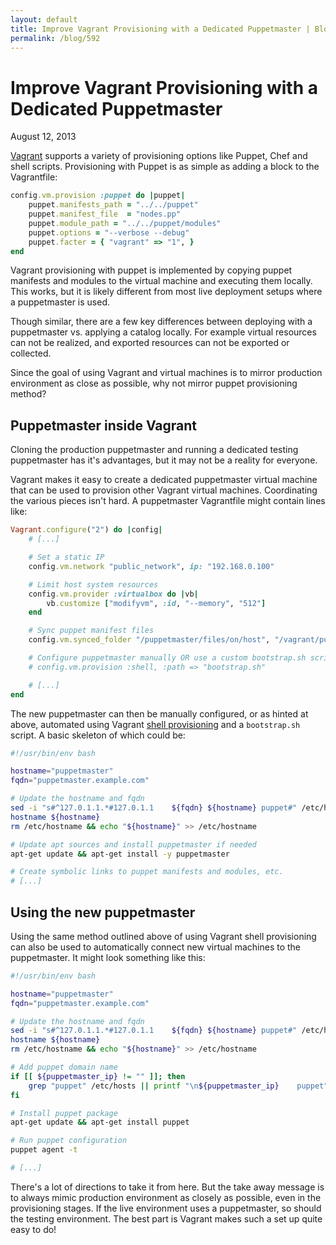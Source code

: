 ```yaml
---
layout: default
title: Improve Vagrant Provisioning with a Dedicated Puppetmaster | Blog
permalink: /blog/592
---
```


Improve Vagrant Provisioning with a Dedicated Puppetmaster
==========================================================

August 12, 2013

[Vagrant](http://vagrantup.com) supports a variety of provisioning options like Puppet, Chef and shell scripts. Provisioning with Puppet is as simple as adding a block to the Vagrantfile: 

```ruby
config.vm.provision :puppet do |puppet|
	puppet.manifests_path = "../../puppet"
	puppet.manifest_file  = "nodes.pp"
	puppet.module_path = "../../puppet/modules"
	puppet.options = "--verbose --debug"
	puppet.facter = { "vagrant" => "1", }
end
```

Vagrant provisioning with puppet is implemented by copying puppet manifests and modules to the virtual machine and executing them locally. This works, but it is likely different from most live deployment setups where a puppetmaster is used.

Though similar, there are a few key differences between deploying with a puppetmaster vs. applying a catalog locally. For example virtual resources can not be realized, and exported resources can not be exported or collected.

Since the goal of using Vagrant and virtual machines is to mirror production environment as close as possible, why not mirror puppet provisioning method?

Puppetmaster inside Vagrant
---------------------------

Cloning the production puppetmaster and running a dedicated testing puppetmaster has it's advantages, but it may not be a reality for everyone.

Vagrant makes it easy to create a dedicated puppetmaster virtual machine that can be used to provision other Vagrant virtual machines. Coordinating the various pieces isn't hard. A puppetmaster Vagrantfile might contain lines like:

```ruby
Vagrant.configure("2") do |config|
	# [...]

	# Set a static IP
	config.vm.network "public_network", ip: "192.168.0.100"

	# Limit host system resources
	config.vm.provider :virtualbox do |vb|
		vb.customize ["modifyvm", :id, "--memory", "512"]
	end 

	# Sync puppet manifest files
	config.vm.synced_folder "/puppetmaster/files/on/host", "/vagrant/puppet/"

	# Configure puppetmaster manually OR use a custom bootstrap.sh script to automate it
	# config.vm.provision :shell, :path => "bootstrap.sh"

	# [...]
end
```

The new puppetmaster can then be manually configured, or as hinted at above, automated using Vagrant [shell provisioning](http://docs.vagrantup.com/v2/getting-started/provisioning.html) and a `bootstrap.sh` script. A basic skeleton of which could be:

```bash
#!/usr/bin/env bash

hostname="puppetmaster"
fqdn="puppetmaster.example.com"

# Update the hostname and fqdn
sed -i "s#^127.0.1.1.*#127.0.1.1	${fqdn} ${hostname} puppet#" /etc/hosts
hostname ${hostname}
rm /etc/hostname && echo "${hostname}" >> /etc/hostname

# Update apt sources and install puppetmaster if needed
apt-get update && apt-get install -y puppetmaster

# Create symbolic links to puppet manifests and modules, etc.
# [...]
```

Using the new puppetmaster
--------------------------

Using the same method outlined above of using Vagrant shell provisioning can also be used to automatically connect new virtual machines to the puppetmaster. It might look something like this:

```bash
#!/usr/bin/env bash

hostname="puppetmaster"
fqdn="puppetmaster.example.com"

# Update the hostname and fqdn
sed -i "s#^127.0.1.1.*#127.0.1.1	${fqdn} ${hostname} puppet#" /etc/hosts
hostname ${hostname}
rm /etc/hostname && echo "${hostname}" >> /etc/hostname

# Add puppet domain name
if [[ ${puppetmaster_ip} != "" ]]; then
	grep "puppet" /etc/hosts || printf "\n${puppetmaster_ip}	puppet" >> /etc/hosts
fi

# Install puppet package
apt-get update && apt-get install puppet

# Run puppet configuration
puppet agent -t

# [...]
```

There's a lot of directions to take it from here. But the take away message is to always mimic production environment as closely as possible, even in the provisioning stages. If the live environment uses a puppetmaster, so should the testing environment. The best part is Vagrant makes such a set up quite easy to do!
